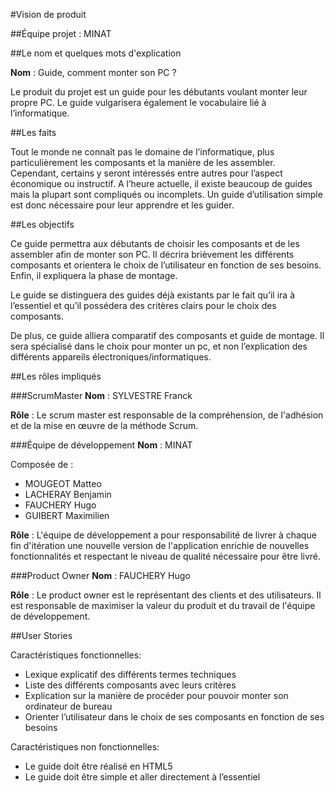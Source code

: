 #Vision de produit

##Équipe projet : MINAT

##Le nom et quelques mots d'explication

**Nom** : Guide, comment monter son PC ?

Le produit du projet est un guide pour les débutants voulant monter leur propre PC. Le guide vulgarisera également le vocabulaire lié à l’informatique.

##Les faits

Tout le monde ne connaît pas le domaine de l’informatique, plus particulièrement les composants et la manière de les assembler. Cependant, certains y seront intéressés entre autres pour l’aspect économique ou instructif. A l’heure actuelle, il existe beaucoup de guides mais la plupart sont compliqués ou incomplets. Un guide d’utilisation simple est donc nécessaire pour leur apprendre et les guider.

##Les objectifs

Ce guide permettra aux débutants de choisir les composants et de les assembler afin de monter son PC. Il décrira brièvement les différents composants et orientera le choix de l’utilisateur en fonction de ses besoins. Enfin, il expliquera la phase de montage.

Le guide se distinguera des guides déjà existants par le fait qu’il ira à l’essentiel et qu’il possédera des critères clairs pour le choix des composants.

De plus, ce guide alliera comparatif des composants et guide de montage. Il sera spécialisé dans le choix pour monter un pc, et non l’explication des différents appareils électroniques/informatiques.


##Les rôles impliqués

###ScrumMaster
**Nom** : SYLVESTRE Franck

**Rôle** : Le scrum master est responsable de la compréhension, de l'adhésion et de la mise en œuvre de la méthode Scrum.

###Équipe de développement
**Nom** : MINAT

Composée de :
* MOUGEOT Matteo
* LACHERAY Benjamin
* FAUCHERY Hugo
* GUIBERT Maximilien

**Rôle** : L'équipe de développement a pour responsabilité de livrer à chaque fin d'itération une nouvelle version de l'application enrichie de nouvelles fonctionnalités et respectant le niveau de qualité nécessaire pour être livré.

###Product Owner
**Nom** : FAUCHERY Hugo

**Rôle** : Le product owner est le représentant des clients et des utilisateurs. Il est responsable de maximiser la valeur du produit et du travail de l'équipe de développement.


##User Stories

Caractéristiques fonctionnelles:

* Lexique explicatif des différents termes techniques
* Liste des différents composants avec leurs critères
* Explication sur la manière de procéder pour pouvoir monter son ordinateur de bureau
* Orienter l’utilisateur dans le choix de ses composants en fonction de ses besoins

Caractéristiques non fonctionnelles:

* Le guide doit être réalisé en HTML5
* Le guide doit être simple et aller directement à l’essentiel
